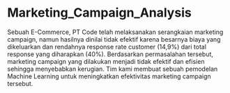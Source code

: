 # Marketing_Campaign_Analysis
Sebuah E-Commerce, PT Code telah melaksanakan serangkaian marketing campaign, namun hasilnya dinilai tidak efektif karena besarnya biaya yang dikeluarkan dan rendahnya response rate customer (14,9%) dari total response yang diharapkan (40%). Berdasarkan permasalahan tersebut, marketing campaign yang dilakukan menjadi tidak efektif dan efisien sehingga menyebabkan kerugian. Tim kami membuat sebuah pemodelan Machine Learning untuk meningkatkan efektivitas marketing campaign tersebut.

